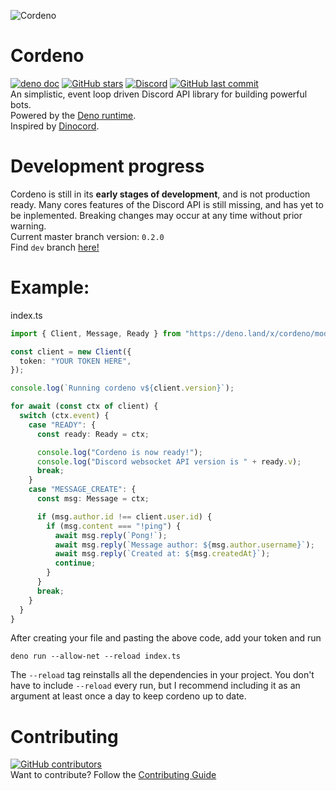 ![Cordeno](https://raw.githubusercontent.com/cordeno/cordeno/master/assets/cordeno-200.gif)
# Cordeno
[![deno doc](https://img.shields.io/badge/deno-doc-blue?style=flat)](https://doc.deno.land/https/deno.land/x/cordeno/mod.ts)
[![GitHub stars](https://img.shields.io/github/stars/cordeno/cordeno?style=flat)](https://github.com/cordeno/cordeno)
[![Discord](https://img.shields.io/discord/713653280638631976?color=%237289DA&label=discord&style=flat)](https://discord.gg/WT2g6Mn)
[![GitHub last commit](https://img.shields.io/github/last-commit/cordeno/cordeno?style=flat)](https://github.com/cordeno/cordeno/commits/)  
An simplistic, event loop driven Discord API library for building powerful bots.  
Powered by the [Deno runtime](https://deno.land/).  
Inspired by [Dinocord](https://github.com/sunsetkookaburra/dinocord).

# Development progress
Cordeno is still in its **early stages of development**, and is not production ready. Many cores features of the Discord API is still missing, and has yet to be inplemented.
Breaking changes may occur at any time without prior warning.  
Current master branch version: `0.2.0`  
Find `dev` branch [here!](https://github.com/cordeno/cordeno/tree/dev)

# Example:
index.ts
```ts
import { Client, Message, Ready } from "https://deno.land/x/cordeno/mod.ts";

const client = new Client({
  token: "YOUR TOKEN HERE",
});

console.log(`Running cordeno v${client.version}`);

for await (const ctx of client) {
  switch (ctx.event) {
    case "READY": {
      const ready: Ready = ctx;

      console.log("Cordeno is now ready!");
      console.log("Discord websocket API version is " + ready.v);
      break;
    }
    case "MESSAGE_CREATE": {
      const msg: Message = ctx;

      if (msg.author.id !== client.user.id) {
        if (msg.content === "!ping") {
          await msg.reply(`Pong!`);
          await msg.reply(`Message author: ${msg.author.username}`);
          await msg.reply(`Created at: ${msg.createdAt}`);
          continue;
        }
      }
      break;
    }
  }
}
```
After creating your file and pasting the above code, add your token and run
```shell
deno run --allow-net --reload index.ts
```
The `--reload` tag reinstalls all the dependencies in your project.
You don't have to include `--reload` every run, but I recommend including it as an argument at least once a day to keep cordeno up to date.

# Contributing
[![GitHub contributors](https://img.shields.io/github/contributors/cordeno/cordeno?style=flat)](https://github.com/cordeno/cordeno/graphs/contributors)  
Want to contribute? Follow the [Contributing Guide](https://github.com/cordeno/cordeno/blob/master/CONTRIBUTING.md)
